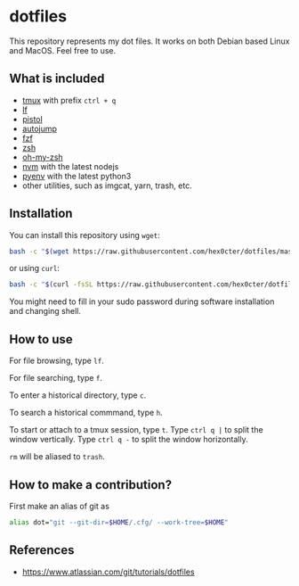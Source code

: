 # dotfiles
This repository represents my dot files. It works on both Debian based Linux and MacOS. Feel free to use.

## What is included
* [tmux](https://github.com/tmux/tmux) with prefix `ctrl + q`
* [lf](https://github.com/gokcehan/lf)
* [pistol](https://github.com/doronbehar/pistol)
* [autojump](https://github.com/wting/autojump)
* [fzf](https://github.com/junegunn/fzf)
* [zsh](https://www.zsh.org/)
* [oh-my-zsh](https://ohmyz.sh/)
* [nvm](https://github.com/nvm-sh/nvm) with the latest nodejs
* [pyenv](https://github.com/pyenv/pyenv) with the latest python3
* other utilities, such as imgcat, yarn, trash, etc.

## Installation
You can install this repository using `wget`:
```bash
bash -c "$(wget https://raw.githubusercontent.com/hex0cter/dotfiles/master/.install.sh -O -)"
```
or using `curl`:
```bash
bash -c "$(curl -fsSL https://raw.githubusercontent.com/hex0cter/dotfiles/master/.install.sh)"
```

You might need to fill in your sudo password during software installation and changing shell.

## How to use
For file browsing, type `lf`.

For file searching, type `f`.

To enter a historical directory, type `c`.

To search a historical commmand, type `h`.

To start or attach to a tmux session, type `t`. Type `ctrl q |` to split the window vertically. Type `ctrl q -` to split the window horizontally.

`rm` will be aliased to `trash`.

## How to make a contribution?

First make an alias of git as
```bash
alias dot="git --git-dir=$HOME/.cfg/ --work-tree=$HOME"
```

## References
* https://www.atlassian.com/git/tutorials/dotfiles
